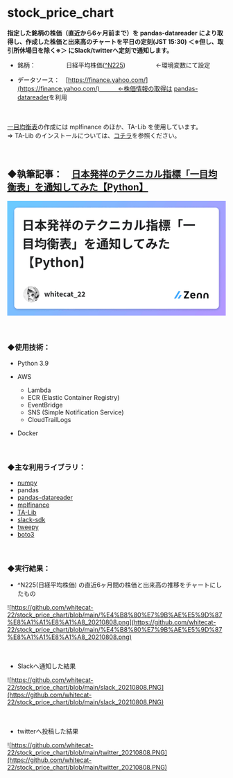 # stock_price_chart

**指定した銘柄の株価（直近から6ヶ月前まで）を pandas-datareader により取得し、作成した株価と出来高のチャートを平日の定刻(JST 15:30) ＜※但し、取引所休場日を除く※＞ にSlack/twitterへ定刻で通知します。**

- 銘柄：　　　　　日経平均株価([^N225](https://finance.yahoo.com/quote/%5EN225/history?p=%5EN225))　　　　　←環境変数にて設定

- データソース：　[https://finance.yahoo.com/](https://finance.yahoo.com/)　　　←株価情報の取得は [pandas-datareader](https://github.com/pydata/pandas-datareader)を利用  

　

[一目均衡表](https://ja.wikipedia.org/wiki/%E4%B8%80%E7%9B%AE%E5%9D%87%E8%A1%A1%E8%A1%A8)の作成には mplfinance のほか、TA-Lib を使用しています。  
⇒ TA-Lib のインストールについては、[コチラ](https://zenn.dev/whitecat_22/articles/9e30d88e31c3ec)を参照ください。  

　

## ◆執筆記事：　[日本発祥のテクニカル指標「一目均衡表」を通知してみた【Python】](https://zenn.dev/whitecat_22/articles/344d60b810b77b)

<a href="https://zenn.dev/whitecat_22/articles/344d60b810b77b">
  <img src="https://github.com/whitecat-22/stock_price_chart/blob/main/zenn.png">
</a>

　

### ◆使用技術：

- Python 3.9

- AWS
  - Lambda
  - ECR (Elastic Container Registry)
  - EventBridge
  - SNS (Simple Notification Service)
  - CloudTrailLogs

- Docker

　

### ◆主な利用ライブラリ：

- [numpy](https://numpy.org/)
- pandas
- [pandas-datareader](https://github.com/pydata/pandas-datareader)
- [mplfinance](https://github.com/matplotlib/mplfinance)
- [TA-Lib](https://ta-lib.org/)
- [slack-sdk](https://slack.dev/python-slack-sdk/)
- [tweepy](https://www.tweepy.org/)
- [boto3](https://boto3.amazonaws.com/v1/documentation/api/latest/index.html)

　

### ◆実行結果：

- ^N225(日経平均株価) の直近6ヶ月間の株価と出来高の推移をチャートにしたもの

![https://github.com/whitecat-22/stock_price_chart/blob/main/%E4%B8%80%E7%9B%AE%E5%9D%87%E8%A1%A1%E8%A1%A8_20210808.png](https://github.com/whitecat-22/stock_price_chart/blob/main/%E4%B8%80%E7%9B%AE%E5%9D%87%E8%A1%A1%E8%A1%A8_20210808.png)

　

- Slackへ通知した結果

![https://github.com/whitecat-22/stock_price_chart/blob/main/slack_20210808.PNG](https://github.com/whitecat-22/stock_price_chart/blob/main/slack_20210808.PNG)

　

- twitterへ投稿した結果

![https://github.com/whitecat-22/stock_price_chart/blob/main/twitter_20210808.PNG](https://github.com/whitecat-22/stock_price_chart/blob/main/twitter_20210808.PNG)
